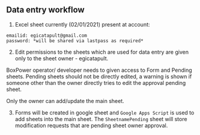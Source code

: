 ## Data entry workflow

1. Excel sheet currently (02/01/2021) present at account:

```
emailid: egicatapult@gmail.com
password: *will be shared via lastpass as required*
```

2. Edit permissions to the sheets which are used for data entry are given only to the sheet owner - egicatapult.

BoxPower operator/ developer needs to given access to Form and Pending sheets. Pending sheets should not be directly edited, a warning is shown if someone other than the owner directly tries to edit the approval pending sheet.

Only the owner can add/update the main sheet.

3. Forms will be created in google sheet and ```Google Apps Script``` is used to add sheets into the main sheet. The ```SheetnamePending``` sheet will store modification requests that are pending sheet owner approval.

